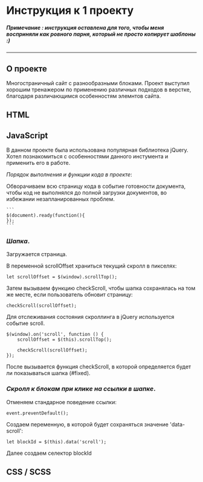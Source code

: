 # Инструкция к **1** проекту
 ##### **Примечание** : инструкция оставлена для того, чтобы меня восприняли как *ровного* парня, который не просто копирует шаблоны :)
___
## О проекте
Многостраничный сайт с разнообразными блоками. Проект выступил хорошим тренажером по применению различных подходов в верстке, благодаря различающимся особенностям элемнтов сайта.
## HTML

## JavaScript
В данном проекте была использована популярная библиотека jQuery. Хотел познакомиться с особенностями данного инстумента и применить его в работе.

_Порядок выполнения и функции кода в проекте_:

Обворачиваем всю страницу кода в событие готовности документа, чтобы код не выполнялся до полной загрузки документов, во избежании незапланированных проблем.

	```
	$(document).ready(function(){
	});
	```


### _Шапка_.

Загружается страница.

В переменной scrollOffset храниться текущий скролл в пикселях:
```
let scrollOffset = $(window).scrollTop();
```

Затем вызываем функцию checkScroll, чтобы шапка сохранялась на том же месте, если пользователь обновит страницу:
```
checkScroll(scrollOffset);
```
Для отслеживания состояния скроллинга в jQuery используется событие scroll.
```
$(window).on('scroll', function () {
	scrollOffset = $(this).scrollTop();

	checkScroll(scrollOffset);
});
```
После вызывается функция checkScroll, в которой определяется будет ли показываться шапка (#fixed).

### _Скролл к блокам при клике на ссылки в шапке_.

Отменяем стандарное поведение ссылки:
```
event.preventDefault();
```

Создаем переменную, в которой будет сохраняться значение 'data-scroll':
```
let blockId = $(this).data('scroll');
```
Далее создаем селектор blockId



## CSS / SCSS
